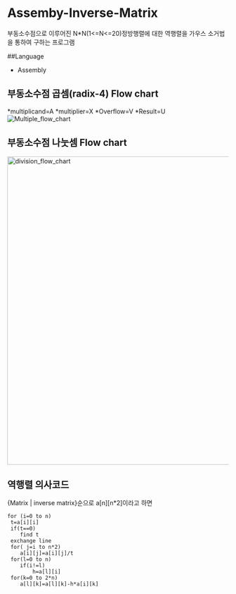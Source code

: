# Assemby-Inverse-Matrix
부동소수점으로 이루어진 N*N(1<=N<=20)정방행렬에 대한 역행렬을 가우스 소거법을 통하여 구하는 프로그램

##Language
  * Assembly
## 부동소수점 곱셈(radix-4) Flow chart
  *multiplicand=A
  *multiplier=X
  *Overflow=V
  *Result=U
<img  alt="Multiple_flow_chart" src="https://user-images.githubusercontent.com/56907015/154195593-ee32e9bd-2648-40bc-9930-6d722800f4d4.png">

## 부동소수점 나눗셈 Flow chart
<img height="700" alt="division_flow_chart" src="https://user-images.githubusercontent.com/56907015/154195767-2833c8d3-d3a8-4f7a-a54b-878ea36ceb29.png">

## 역행렬 의사코드
{Matrix | inverse matrix}순으로 a[n][n*2]이라고 하면
```
for (i=0 to n) 
 t=a[i][i]
 if(t==0)
    find t
 exchange line
 for( j=i to n*2)
    a[i][j]=a[i][j]/t
 for(l=0 to n)
    if(i!=l)
        h=a[l][i]
 for(k=0 to 2*n)
    a[l][k]=a[l][k]-h*a[i][k]
```
  
